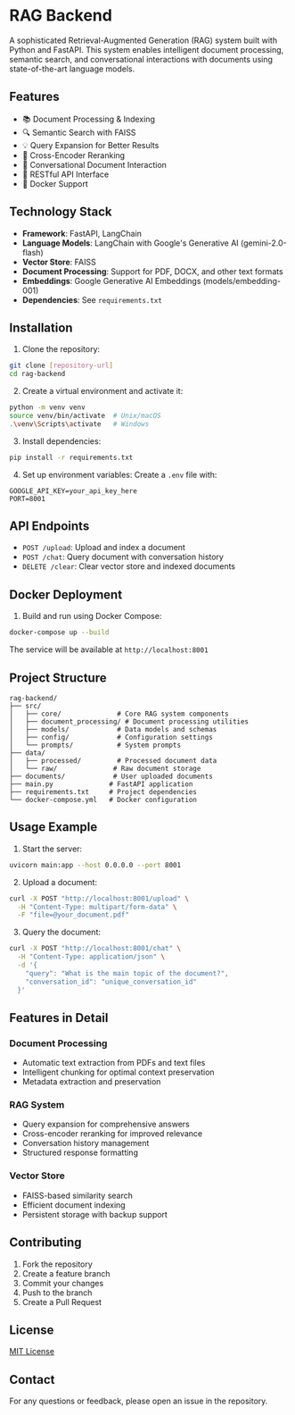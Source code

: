 # RAG Backend

A sophisticated Retrieval-Augmented Generation (RAG) system built with Python and FastAPI. This system enables intelligent document processing, semantic search, and conversational interactions with documents using state-of-the-art language models.

## Features

- 📚 Document Processing & Indexing
- 🔍 Semantic Search with FAISS
- 💡 Query Expansion for Better Results
- 🔄 Cross-Encoder Reranking
- 💬 Conversational Document Interaction
- 🔗 RESTful API Interface
- 🐳 Docker Support

## Technology Stack

- **Framework**: FastAPI, LangChain
- **Language Models**: LangChain with Google's Generative AI (gemini-2.0-flash)
- **Vector Store**: FAISS
- **Document Processing**: Support for PDF, DOCX, and other text formats
- **Embeddings**: Google Generative AI Embeddings (models/embedding-001)
- **Dependencies**: See `requirements.txt`

## Installation

1. Clone the repository:

```bash
git clone [repository-url]
cd rag-backend
```

2. Create a virtual environment and activate it:

```bash
python -m venv venv
source venv/bin/activate  # Unix/macOS
.\venv\Scripts\activate   # Windows
```

3. Install dependencies:

```bash
pip install -r requirements.txt
```

4. Set up environment variables:
   Create a `.env` file with:

```env
GOOGLE_API_KEY=your_api_key_here
PORT=8001
```

## API Endpoints

- `POST /upload`: Upload and index a document
- `POST /chat`: Query document with conversation history
- `DELETE /clear`: Clear vector store and indexed documents

## Docker Deployment

1. Build and run using Docker Compose:

```bash
docker-compose up --build
```

The service will be available at `http://localhost:8001`

## Project Structure

```
rag-backend/
├── src/
│   ├── core/              # Core RAG system components
│   ├── document_processing/ # Document processing utilities
│   ├── models/            # Data models and schemas
│   ├── config/            # Configuration settings
│   └── prompts/           # System prompts
├── data/
│   ├── processed/         # Processed document data
│   └── raw/              # Raw document storage
├── documents/            # User uploaded documents
├── main.py              # FastAPI application
├── requirements.txt     # Project dependencies
└── docker-compose.yml   # Docker configuration
```

## Usage Example

1. Start the server:

```bash
uvicorn main:app --host 0.0.0.0 --port 8001
```

2. Upload a document:

```bash
curl -X POST "http://localhost:8001/upload" \
  -H "Content-Type: multipart/form-data" \
  -F "file=@your_document.pdf"
```

3. Query the document:

```bash
curl -X POST "http://localhost:8001/chat" \
  -H "Content-Type: application/json" \
  -d '{
    "query": "What is the main topic of the document?",
    "conversation_id": "unique_conversation_id"
  }'
```

## Features in Detail

### Document Processing

- Automatic text extraction from PDFs and text files
- Intelligent chunking for optimal context preservation
- Metadata extraction and preservation

### RAG System

- Query expansion for comprehensive answers
- Cross-encoder reranking for improved relevance
- Conversation history management
- Structured response formatting

### Vector Store

- FAISS-based similarity search
- Efficient document indexing
- Persistent storage with backup support

## Contributing

1. Fork the repository
2. Create a feature branch
3. Commit your changes
4. Push to the branch
5. Create a Pull Request

## License

[MIT License](LICENSE)

## Contact

For any questions or feedback, please open an issue in the repository.
